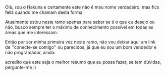 Olá, sou o Hakuna e certamente este não é meu nome verdadeiro, mas fico feliz quando me chamam desta forma. 

Atualmente estou neste ramo apenas para saber se é o que eu desejo ou não, busco sempre ter o máximo de conhecimento possível em todas as áreas que me interessam.

Então por ser minha primeira vez neste ramo, não vou deixar aqui um link de ''conecte-se comigo'' ou parecidos, já que eu sou um bom vendedor e não programador, ainda.

acredito que este seja o melhor resumo que eu possa fazer, se tem dúvidas, pergunte-me :)
